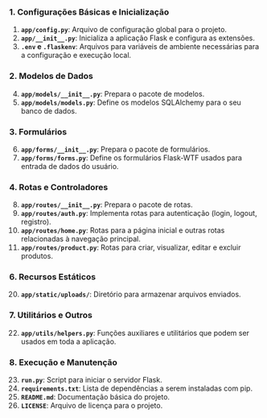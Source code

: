 ### 1. Configurações Básicas e Inicialização
1. **`app/config.py`**: Arquivo de configuração global para o projeto.
2. **`app/__init__.py`**: Inicializa a aplicação Flask e configura as extensões.
3. **`.env` e `.flaskenv`**: Arquivos para variáveis de ambiente necessárias para a configuração e execução local.

### 2. Modelos de Dados
4. **`app/models/__init__.py`**: Prepara o pacote de modelos.
5. **`app/models/models.py`**: Define os modelos SQLAlchemy para o seu banco de dados.

### 3. Formulários
6. **`app/forms/__init__.py`**: Prepara o pacote de formulários.
7. **`app/forms/forms.py`**: Define os formulários Flask-WTF usados para entrada de dados do usuário.

### 4. Rotas e Controladores
8. **`app/routes/__init__.py`**: Prepara o pacote de rotas.
9. **`app/routes/auth.py`**: Implementa rotas para autenticação (login, logout, registro).
10. **`app/routes/home.py`**: Rotas para a página inicial e outras rotas relacionadas à navegação principal.
11. **`app/routes/product.py`**: Rotas para criar, visualizar, editar e excluir produtos.

### 6. Recursos Estáticos
20. **`app/static/uploads/`**: Diretório para armazenar arquivos enviados.

### 7. Utilitários e Outros
22. **`app/utils/helpers.py`**: Funções auxiliares e utilitários que podem ser usados em toda a aplicação.

### 8. Execução e Manutenção
23. **`run.py`**: Script para iniciar o servidor Flask.
24. **`requirements.txt`**: Lista de dependências a serem instaladas com pip.
25. **`README.md`**: Documentação básica do projeto.
26. **`LICENSE`**: Arquivo de licença para o projeto.